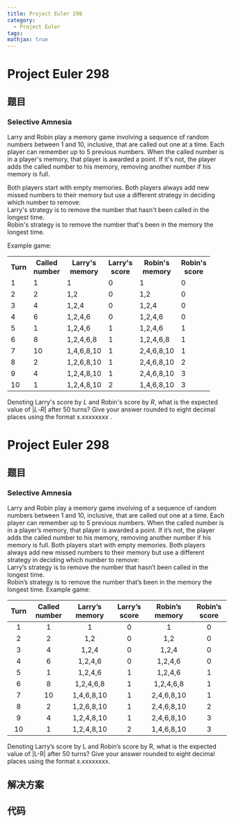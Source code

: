 ```yaml
---
title: Project Euler 298
category:
  - Project Euler
tags:
mathjax: true
---
```

<escape><!-- more --></escape>
    
# Project Euler 298
## 题目
### Selective Amnesia


Larry and Robin play a memory game involving a sequence of random numbers between 1 and 10, inclusive, that are called out one at a time. Each player can remember up to 5 previous numbers. When the called number is in a player's memory, that player is awarded a point. If it's not, the player adds the called number to his memory, removing another number if his memory is full.

Both players start with empty memories. Both players always add new missed numbers to their memory but use a different strategy in deciding which number to remove:<br />
Larry's strategy is to remove the number that hasn't been called in the longest time.<br />
Robin's strategy is to remove the number that's been in the memory the longest time.

Example game:
<table class="grid center"><tr><th>Turn</th>
  <th>Called<br />number</th>
  <th class="right">Larry's<br />memory</th>
  <th>Larry's<br />score</th>
  <th class="right">Robin's<br />memory</th>
  <th>Robin's<br />score</th>
</tr><tr><td>1</td>
  <td>1</td>
  <td class="right">1</td>
  <td>0</td>
  <td class="right">1</td>
  <td>0</td>
</tr><tr><td>2</td>
  <td>2</td>
  <td class="right">1,2</td>
  <td>0</td>
  <td class="right">1,2</td>
  <td>0</td>
</tr><tr><td>3</td>
  <td>4</td>
  <td class="right">1,2,4</td>
  <td>0</td>
  <td class="right">1,2,4</td>
  <td>0</td>
</tr><tr><td>4</td>
  <td>6</td>
  <td class="right">1,2,4,6</td>
  <td>0</td>
  <td class="right">1,2,4,6</td>
  <td>0</td>
</tr><tr><td>5</td>
  <td>1</td>
  <td class="right">1,2,4,6</td>
  <td>1</td>
  <td class="right">1,2,4,6</td>
  <td>1</td>
</tr><tr><td>6</td>
  <td>8</td>
  <td class="right">1,2,4,6,8</td>
  <td>1</td>
  <td class="right">1,2,4,6,8</td>
  <td>1</td>
</tr><tr><td>7</td>
  <td>10</td>
  <td class="right">1,4,6,8,10</td>
  <td>1</td>
  <td class="right">2,4,6,8,10</td>
  <td>1</td>
</tr><tr><td>8</td>
  <td>2</td>
  <td class="right">1,2,6,8,10</td>
  <td>1</td>
  <td class="right">2,4,6,8,10</td>
  <td>2</td>
</tr><tr><td>9</td>
  <td>4</td>
  <td class="right">1,2,4,8,10</td>
  <td>1</td>
  <td class="right">2,4,6,8,10</td>
  <td>3</td>
</tr><tr><td>10</td>
  <td>1</td>
  <td class="right">1,2,4,8,10</td>
  <td>2</td>
  <td class="right">1,4,6,8,10</td>
  <td>3</td>
</tr></table>Denoting Larry's score by <var>L</var> and Robin's score by <var>R</var>, what is the expected value of |<var>L</var>-<var>R</var>| after 50 turns? Give your answer rounded to eight decimal places using the format x.xxxxxxxx .


# Project Euler 298
## 题目
### Selective Amnesia

Larry and Robin play a memory game involving of a sequence of random numbers between 1 and 10, inclusive, that are called out one at a time. Each player can remember up to 5 previous numbers. When the called number is in a player’s memory, that player is awarded a point. If it’s not, the player adds the called number to his memory, removing another number if his memory is full.
Both players start with empty memories. Both players always add new missed numbers to their memory but use a different strategy in deciding which number to remove:<br>Larry’s strategy is to remove the number that hasn’t been called in the longest time.<br>Robin’s strategy is to remove the number that’s been in the memory the longest time.
Example game:
<table>
<thead>
<tr>
<th align="center">Turn</th>
<th align="center">Called number</th>
<th align="center">Larry’s memory</th>
<th align="center">Larry’s score</th>
<th align="center">Robin’s memory</th>
<th align="center">Robin’s score</th>
</tr>
</thead>
<tbody><tr>
<td align="center">1</td>
<td align="center">1</td>
<td align="center">1</td>
<td align="center">0</td>
<td align="center">1</td>
<td align="center">0</td>
</tr>
<tr>
<td align="center">2</td>
<td align="center">2</td>
<td align="center">1,2</td>
<td align="center">0</td>
<td align="center">1,2</td>
<td align="center">0</td>
</tr>
<tr>
<td align="center">3</td>
<td align="center">4</td>
<td align="center">1,2,4</td>
<td align="center">0</td>
<td align="center">1,2,4</td>
<td align="center">0</td>
</tr>
<tr>
<td align="center">4</td>
<td align="center">6</td>
<td align="center">1,2,4,6</td>
<td align="center">0</td>
<td align="center">1,2,4,6</td>
<td align="center">0</td>
</tr>
<tr>
<td align="center">5</td>
<td align="center">1</td>
<td align="center">1,2,4,6</td>
<td align="center">1</td>
<td align="center">1,2,4,6</td>
<td align="center">1</td>
</tr>
<tr>
<td align="center">6</td>
<td align="center">8</td>
<td align="center">1,2,4,6,8</td>
<td align="center">1</td>
<td align="center">1,2,4,6,8</td>
<td align="center">1</td>
</tr>
<tr>
<td align="center">7</td>
<td align="center">10</td>
<td align="center">1,4,6,8,10</td>
<td align="center">1</td>
<td align="center">2,4,6,8,10</td>
<td align="center">1</td>
</tr>
<tr>
<td align="center">8</td>
<td align="center">2</td>
<td align="center">1,2,6,8,10</td>
<td align="center">1</td>
<td align="center">2,4,6,8,10</td>
<td align="center">2</td>
</tr>
<tr>
<td align="center">9</td>
<td align="center">4</td>
<td align="center">1,2,4,8,10</td>
<td align="center">1</td>
<td align="center">2,4,6,8,10</td>
<td align="center">3</td>
</tr>
<tr>
<td align="center">10</td>
<td align="center">1</td>
<td align="center">1,2,4,8,10</td>
<td align="center">2</td>
<td align="center">1,4,6,8,10</td>
<td align="center">3</td>
</tr>
</tbody></table>
Denoting Larry’s score by L and Robin’s score by R, what is the expected value of |L-R| after 50 turns? Give your answer rounded to eight decimal places using the format x.xxxxxxxx.


## 解决方案


## 代码


